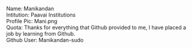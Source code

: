 Name: Manikandan <br>
Intitution: Paavai Institutions <br>
Profile Pic: Mani.png <br>
Quota: Thanks for everything that Github provided to me, I have placed a job by learning from Github. <br>
Github User: Manikandan-sudo <br>
